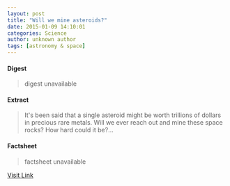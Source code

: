 ```yaml
---
layout: post
title: "Will we mine asteroids?"
date: 2015-01-09 14:10:01
categories: Science
author: unknown author
tags: [astronomy & space]
---
```



#### Digest
>digest unavailable

#### Extract
>It's been said that a single asteroid might be worth trillions of dollars in precious rare metals. Will we ever reach out and mine these space rocks? How hard could it be?...

#### Factsheet
>factsheet unavailable

[Visit Link](http://phys.org/news340015726.html)


